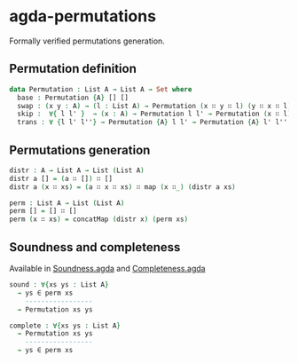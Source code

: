 # agda-permutations
Formally verified permutations generation.

## Permutation definition
```agda
data Permutation : List A → List A → Set where
  base : Permutation {A} [] []
  swap : (x y : A) → (l : List A) → Permutation (x ∷ y ∷ l) (y ∷ x ∷ l)
  skip :  ∀{ l l' }  → (x : A) → Permutation l l' → Permutation (x ∷ l) (x ∷ l')
  trans : ∀ {l l' l''} → Permutation {A} l l' → Permutation {A} l' l'' → Permutation {A} l l''  
```

## Permutations generation
```agda
distr : A → List A → List (List A)
distr a [] = (a ∷ []) ∷ []
distr a (x ∷ xs) = (a ∷ x ∷ xs) ∷ map (x ∷_) (distr a xs)

perm : List A → List (List A)
perm [] = [] ∷ []
perm (x ∷ xs) = concatMap (distr x) (perm xs)
```

## Soundness and completeness
Available in [Soundness.agda](Soundness.agda) and [Completeness.agda](Completeness.agda)
```agda
sound : ∀{xs ys : List A} 
  → ys ∈ perm xs
    -----------------
  → Permutation xs ys

complete : ∀{xs ys : List A} 
  → Permutation xs ys 
    -----------------
  → ys ∈ perm xs 
```